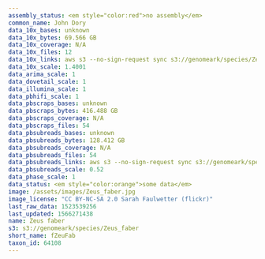```yaml
---
assembly_status: <em style="color:red">no assembly</em>
common_name: John Dory
data_10x_bases: unknown
data_10x_bytes: 69.566 GB
data_10x_coverage: N/A
data_10x_files: 12
data_10x_links: aws s3 --no-sign-request sync s3://genomeark/species/Zeus_faber/fZeuFab1/genomic_data/10x/ .<br>
data_10x_scale: 1.4001
data_arima_scale: 1
data_dovetail_scale: 1
data_illumina_scale: 1
data_pbhifi_scale: 1
data_pbscraps_bases: unknown
data_pbscraps_bytes: 416.488 GB
data_pbscraps_coverage: N/A
data_pbscraps_files: 54
data_pbsubreads_bases: unknown
data_pbsubreads_bytes: 128.412 GB
data_pbsubreads_coverage: N/A
data_pbsubreads_files: 54
data_pbsubreads_links: aws s3 --no-sign-request sync s3://genomeark/species/Zeus_faber/fZeuFab1/genomic_data/pacbio/ . --exclude "*scraps.bam* --exclude "*ccs.bam*"<br>
data_pbsubreads_scale: 0.52
data_phase_scale: 1
data_status: <em style="color:orange">some data</em>
image: /assets/images/Zeus_faber.jpg
image_license: "CC BY-NC-SA 2.0 Sarah Faulwetter (flickr)"
last_raw_data: 1523539256
last_updated: 1566271438
name: Zeus faber
s3: s3://genomeark/species/Zeus_faber
short_name: fZeuFab
taxon_id: 64108
---
```

